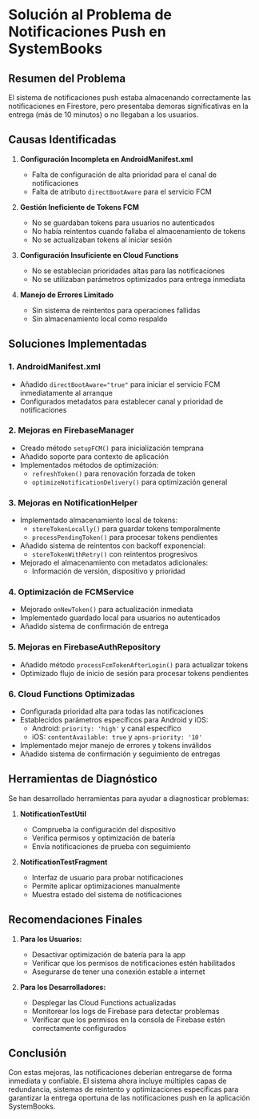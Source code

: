 # Solución al Problema de Notificaciones Push en SystemBooks

## Resumen del Problema

El sistema de notificaciones push estaba almacenando correctamente las notificaciones en Firestore, pero presentaba demoras significativas en la entrega (más de 10 minutos) o no llegaban a los usuarios.

## Causas Identificadas

1. **Configuración Incompleta en AndroidManifest.xml**
   - Falta de configuración de alta prioridad para el canal de notificaciones
   - Falta de atributo `directBootAware` para el servicio FCM

2. **Gestión Ineficiente de Tokens FCM**
   - No se guardaban tokens para usuarios no autenticados
   - No había reintentos cuando fallaba el almacenamiento de tokens
   - No se actualizaban tokens al iniciar sesión

3. **Configuración Insuficiente en Cloud Functions**
   - No se establecían prioridades altas para las notificaciones
   - No se utilizaban parámetros optimizados para entrega inmediata

4. **Manejo de Errores Limitado**
   - Sin sistema de reintentos para operaciones fallidas
   - Sin almacenamiento local como respaldo

## Soluciones Implementadas

### 1. AndroidManifest.xml
- Añadido `directBootAware="true"` para iniciar el servicio FCM inmediatamente al arranque
- Configurados metadatos para establecer canal y prioridad de notificaciones

### 2. Mejoras en FirebaseManager
- Creado método `setupFCM()` para inicialización temprana
- Añadido soporte para contexto de aplicación
- Implementados métodos de optimización:
  - `refreshToken()` para renovación forzada de token
  - `optimizeNotificationDelivery()` para optimización general

### 3. Mejoras en NotificationHelper
- Implementado almacenamiento local de tokens:
  - `storeTokenLocally()` para guardar tokens temporalmente
  - `processPendingToken()` para procesar tokens pendientes
- Añadido sistema de reintentos con backoff exponencial:
  - `storeTokenWithRetry()` con reintentos progresivos
- Mejorado el almacenamiento con metadatos adicionales:
  - Información de versión, dispositivo y prioridad

### 4. Optimización de FCMService
- Mejorado `onNewToken()` para actualización inmediata
- Implementado guardado local para usuarios no autenticados
- Añadido sistema de confirmación de entrega

### 5. Mejoras en FirebaseAuthRepository
- Añadido método `processFcmTokenAfterLogin()` para actualizar tokens
- Optimizado flujo de inicio de sesión para procesar tokens pendientes

### 6. Cloud Functions Optimizadas
- Configurada prioridad alta para todas las notificaciones
- Establecidos parámetros específicos para Android y iOS:
  - Android: `priority: 'high'` y canal específico
  - iOS: `contentAvailable: true` y `apns-priority: '10'`
- Implementado mejor manejo de errores y tokens inválidos
- Añadido sistema de confirmación y seguimiento de entregas

## Herramientas de Diagnóstico

Se han desarrollado herramientas para ayudar a diagnosticar problemas:

1. **NotificationTestUtil**
   - Comprueba la configuración del dispositivo
   - Verifica permisos y optimización de batería
   - Envía notificaciones de prueba con seguimiento

2. **NotificationTestFragment**
   - Interfaz de usuario para probar notificaciones
   - Permite aplicar optimizaciones manualmente
   - Muestra estado del sistema de notificaciones

## Recomendaciones Finales

1. **Para los Usuarios:**
   - Desactivar optimización de batería para la app
   - Verificar que los permisos de notificaciones estén habilitados
   - Asegurarse de tener una conexión estable a internet

2. **Para los Desarrolladores:**
   - Desplegar las Cloud Functions actualizadas
   - Monitorear los logs de Firebase para detectar problemas
   - Verificar que los permisos en la consola de Firebase estén correctamente configurados

## Conclusión

Con estas mejoras, las notificaciones deberían entregarse de forma inmediata y confiable. El sistema ahora incluye múltiples capas de redundancia, sistemas de reintento y optimizaciones específicas para garantizar la entrega oportuna de las notificaciones push en la aplicación SystemBooks.
